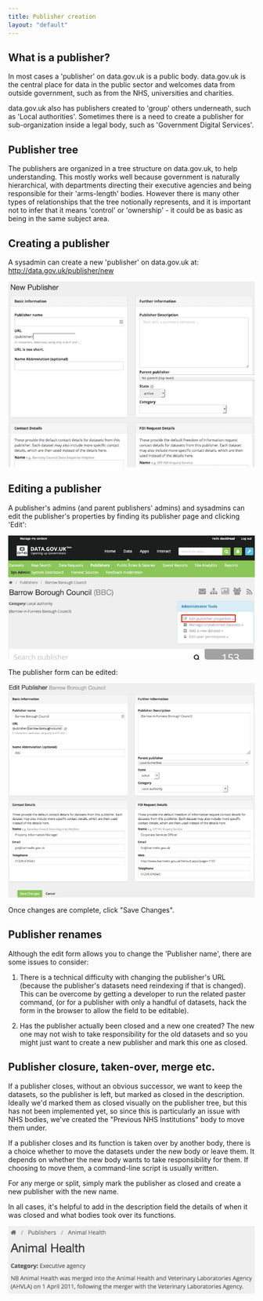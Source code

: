 ```yaml
---
title: Publisher creation
layout: "default"
---
```


## What is a publisher?

In most cases a 'publisher' on data.gov.uk is a public body. data.gov.uk is the central place for data in the public sector and welcomes data from outside government, such as from the NHS, universities and charities.

data.gov.uk also has publishers created to 'group' others underneath, such as 'Local authorities'. Sometimes there is a need to create a publisher for sub-organization inside a legal body, such as 'Government Digital Services'.

## Publisher tree

The publishers are organized in a tree structure on data.gov.uk, to help understanding. This mostly works well because government is naturally hierarchical, with departments directing their executive agencies and being responsible for their 'arms-length' bodies. However there is many other types of relationships that the tree notionally represents, and it is important not to infer that it means 'control' or 'ownership' - it could be as basic as being in the same subject area.

## Creating a publisher

A sysadmin can create a new 'publisher' on data.gov.uk at: http://data.gov.uk/publisher/new

![publisher new form](images/publisher_new.png)

## Editing a publisher

 A publisher's admins (and parent publishers' admins) and sysadmins can edit the publisher's properties by finding its publisher page and clicking 'Edit':

![publisher edit link](images/publisher_edit_link.png)

The publisher form can be edited:

![publisher edit form](images/publisher_edit.png)

Once changes are complete, click "Save Changes".

## Publisher renames

Although the edit form allows you to change the 'Publisher name', there are some issues to consider:

1. There is a technical difficulty with changing the publisher's URL (because the publisher's datasets need reindexing if that is changed). This can be overcome by getting a developer to run the related paster command, (or for a publisher with only a handful of datasets, hack the form in the browser to allow the field to be editable).

2. Has the publisher actually been closed and a new one created? The new one may not wish to take responsibility for the old datasets and so you might just want to create a new publisher and mark this one as closed.

## Publisher closure, taken-over, merge etc.

If a publisher closes, without an obvious successor, we want to keep the datasets, so the publisher is left, but marked as closed in the description. Ideally we'd marked them as closed visually on the publisher tree, but this has not been implemented yet, so since this is particularly an issue with NHS bodies, we've created the "Previous NHS Institutions" body to move them under.

If a publisher closes and its function is taken over by another body, there is a choice whether to move the datasets under the new body or leave them. It depends on whether the new body wants to take responsibility for them. If choosing to move them, a command-line script is usually written.

For any merge or split, simply mark the publisher as closed and create a new publisher with the new name.

In all cases, it's helpful to add in the description field the details of when it was closed and what bodies took over its functions.

![publisher merge description](images/publisher_merge.png)
